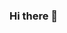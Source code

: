 ### Hi there 👋

<!--
**lokeshchebrolu/lokeshchebrolu** is a ✨ _special_ ✨ repository because its `README.md` (this file) appears on your GitHub profile.

Here are some ideas to get you started:

- 🔭 I’m currently working on BLDC motor control
- 🌱 I’m currently learning Linux system and kernel programming
- 👯 I’m looking to collaborate on -
- 🤔 I’m looking for help with Linux kernel programming learning
- 💬 Ask me about C,Linux
- 📫 How to reach me: lokeshch007@gmail.com
-->
